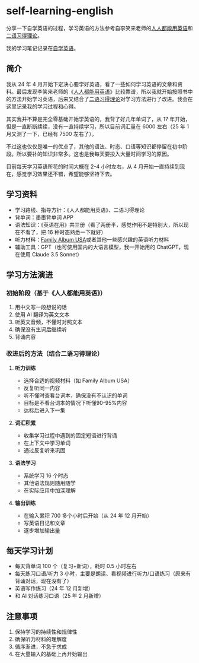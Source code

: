 # self-learning-english

分享一下自学英语的过程，学习英语的方法参考自李笑来老师的[人人都能用英语](https://github.com/xiaolai/everyone-can-use-english)和[二语习得理论](https://baike.baidu.com/item/%E4%BA%8C%E8%AF%AD%E4%B9%A0%E5%BE%97%E7%90%86%E8%AE%BA/7802838)。

我的学习笔记记录在[自学英语](https://woai3c.github.io/self-learning-english/)。

## 简介

我从 24 年 4 月开始下定决心要学好英语，看了一些如何学习英语的文章和资料。最后发现李笑来老师的《[人人都能用英语](https://github.com/xiaolai/everyone-can-use-english)》比较靠谱，所以我就开始按照书中的方法开始学习英语，后来又结合了[二语习得理论](https://baike.baidu.com/item/%E4%BA%8C%E8%AF%AD%E4%B9%A0%E5%BE%97%E7%90%86%E8%AE%BA/7802838)对学习方法进行了改进。我会在这里记录我的学习过程和心得。

其实我并不算是完全零基础开始学英语的，我背了好几年单词了，从 17 年开始， 但是一直断断续续，没有一直持续学习，所以目前词汇量在 6000 左右（25 年 1 月又测了一下，已经有 7500 左右了）。

不过这也仅仅是唯一的优点了，其他的语法、时态、口语等知识都停留在初中阶段。所以要补的知识非常多。这也是我每天要投入大量时间学习的原因。

目前每天学习英语所花的时间大概在 2-4 小时左右，从 4 月开始一直持续到现在，感觉学习效果还不错，希望能够坚持下去。

## 学习资料

- 学习路线、指导方针：《人人都能用英语》、二语习得理论
- 背单词：墨墨背单词 APP
- 语法知识：《英语在用》共三册（看了两册半，感觉作用不是特别大，所以现在不看了，把 16 种时态熟悉一下就好）
- 听力材料：[Family Album USA](https://www.learnrealeng.com/2014/04/family-album-usa-episode-1-46-linden.html)或者其他一些感兴趣的英语听力材料
- 辅助工具：GPT（也可使用国内的大语言模型，我一开始用的 ChatGPT，现在使用 Claude 3.5 Sonnet）

## 学习方法演进

### 初始阶段（基于《人人都能用英语》）

1. 用中文写一段想说的话
2. 使用 AI 翻译为英文文本
3. 听英文音频，不懂时对照文本
4. 确保没有生词后继续听
5. 背诵内容

### 改进后的方法（结合二语习得理论）

1. **听力训练**

   - 选择合适的视频材料（如 Family Album USA）
   - 反复听同一内容
   - 听不懂时查看台词本，确保没有不认识的单词
   - 目标是不看台词本的情况下听懂90-95%内容
   - 达标后进入下一集

2. **词汇积累**

   - 收集学习过程中遇到的固定短语进行背诵
   - 在上下文中学习单词
   - 通过反复听来巩固

3. **语法学习**

   - 系统学习 16 个时态
   - 其他语法规则随用随学
   - 在实际应用中加深理解

4. **输出训练**
   - 在输入累积 700 多个小时后开始（从 24 年 12 月开始）
   - 写英语日记和文章
   - 逐步增加输出量

## 每天学习计划

- 每天背单词 100 个（复习+新词），耗时 0.5 小时左右
- 每天练习口语/听力 3 小时，主要是朗读、看视频进行听力/口语练习（原来有背诵对话，现在没有了）
- 英语写作练习（24 年 12 月新增）
- 和 AI 对话练习口语（25 年 2 月新增）

## 注意事项

1. 保持学习的持续性和规律性
2. 确保听力材料的理解度
3. 循序渐进，不急于求成
4. 在大量输入的基础上再开始输出
